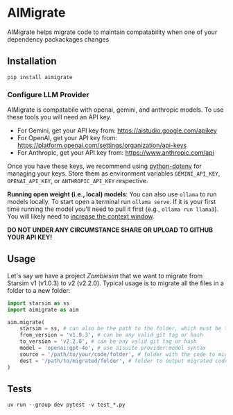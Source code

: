 # AIMigrate

AIMigrate helps migrate code to maintain compatability when one of your dependency packackages changes


## Installation
```
pip install aimigrate
```

### Configure LLM Provider

AIMigrate is compatabile with openai, gemini, and anthropic models. To use these tools you will need an API key. 

- For Gemini, get your API key from: https://aistudio.google.com/apikey
- For OpenAI, get your API key from: https://platform.openai.com/settings/organization/api-keys
- For Anthropic, get your API key from: https://www.anthropic.com/api

Once you have these keys, we recommend using [python-dotenv](https://pypi.org/project/python-dotenv/) for managing your keys. Store them as environment variables `GEMINI_API_KEY`, `OPENAI_API_KEY`, or `ANTHROPIC_API_KEY` respective.

**Running open weight (i.e., local) models**:
You can also use `ollama` to run models locally. To start open a terminal run `ollama serve`. If it is your first time running the model you'll need to pull it first (e.g., `ollama run llama3`). You will likely need to [increase the context window](https://github.com/ollama/ollama/blob/main/docs/faq.md#:~:text=How%20can%20I%20specify%20the%20context%20window%20size%3F).

**DO NOT UNDER ANY CIRCUMSTANCE SHARE OR UPLOAD TO GITHUB YOUR API KEY!**

## Usage

Let's say we have a project *Zombiesim* that we want to migrate from Starsim v1 (v1.0.3) to v2 (v2.2.0). Typical usage is to migrate all the files in a folder to a new folder:
```py
import starsim as ss
import aimigrate as aim

aim.migrate(
    starsim = ss, # can also be the path to the folder, which must be the cloned repo (not from pypi)
    from_version = 'v1.0.3', # can be any valid git tag or hash
    to_version = 'v2.2.0', # can be any valid git tag or hash
    model = 'openai:gpt-4o', # use aisuite provider:model syntax
    source = '/path/to/your/code/folder', # folder with the code to migrate
    dest = '/path/to/migrated/folder', # folder to output migrated code into
)
```

## Tests
```
uv run --group dev pytest -v test_*.py
```